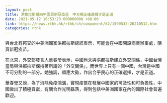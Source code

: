 ```yaml
---
layout: post
title: 洪都拉斯擬向中國買新冠疫苗　中方稱正確選擇才是正道
date: 2021-05-12 16:53:23.000000000 +08:00
link: https://news.rthk.hk/rthk/ch/component/k2/1590532-20210512.htm
categories: rthk
---
```


與台北有邦交的中美洲國家洪都拉斯總統表示，可能會在中國開設商業辦事處，購買新冠疫苗。

在北京，外交部發言人華春瑩表示，中國尚未與洪都拉斯建立外交關係，中國台灣當局與洪都拉斯保持著所謂的「外交關係」，而世界上只有一個中國，台灣是中國不可分割的一部分。她強調，順應大勢，作出合乎民心的正確選擇，才是正道。

華春瑩又說，為了消除免疫鴻溝，實現疫苗在發展中國家的可及性和可負擔性，中國做出了積極貢獻，有關合作光明磊落，得到包括中美洲國家在內的國際社會普遍歡迎。
